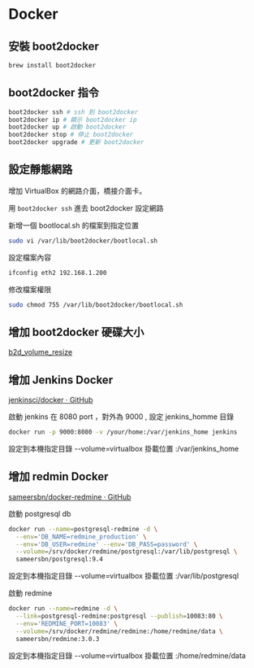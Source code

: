 # Docker 

## 安裝 boot2docker

```sh
brew install boot2docker
```

## boot2docker 指令

```sh
boot2docker ssh # ssh 到 boot2docker
boot2docker ip # 顯示 boot2docker ip
boot2docker up # 啟動 boot2docker
boot2docker stop # 停止 boot2docker
boot2docker upgrade # 更新 boot2docker
```

## 設定靜態網路

增加 VirtualBox 的網路介面，橋接介面卡。

用 `boot2docker ssh` 進去 boot2docker 設定網路

新增一個 bootlocal.sh 的檔案到指定位置

```sh
sudo vi /var/lib/boot2docker/bootlocal.sh
```
設定檔案內容

```sh
ifconfig eth2 192.168.1.200
```
修改檔案權限

```sh
sudo chmod 755 /var/lib/boot2docker/bootlocal.sh
```

## 增加 boot2docker 硬碟大小

[b2d_volume_resize](https://docs.docker.com/articles/b2d_volume_resize/)


## 增加 Jenkins Docker 

[jenkinsci/docker · GitHub](https://github.com/jenkinsci/docker)

啟動 jenkins 在 8080 port ，對外為 9000 , 設定 jenkins_homme 目錄

``` sh
docker run -p 9000:8080 -v /your/home:/var/jenkins_home jenkins
```

設定到本機指定目錄
  --volume=virtualbox 掛載位置 :/var/jenkins_home


## 增加 redmin Docker

[sameersbn/docker-redmine · GitHub](https://github.com/sameersbn/docker-redmine)

啟動 postgresql db

```sh
docker run --name=postgresql-redmine -d \
  --env='DB_NAME=redmine_production' \
  --env='DB_USER=redmine' --env='DB_PASS=password' \
  --volume=/srv/docker/redmine/postgresql:/var/lib/postgresql \
  sameersbn/postgresql:9.4  
```

設定到本機指定目錄
  --volume=virtualbox 掛載位置 :/var/lib/postgresql

啟動 redmine

```sh
docker run --name=redmine -d \
  --link=postgresql-redmine:postgresql --publish=10083:80 \
  --env='REDMINE_PORT=10083' \
  --volume=/srv/docker/redmine/redmine:/home/redmine/data \
  sameersbn/redmine:3.0.3
```
設定到本機指定目錄
  --volume=virtualbox 掛載位置 :/home/redmine/data
